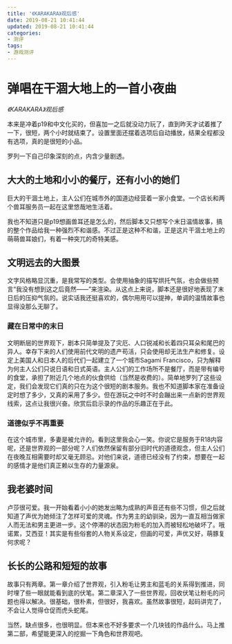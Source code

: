 ```yaml
---
title: '《KARAKARA》观后感'
date: 2019-08-21 10:41:44
updated: 2019-08-21 10:41:44
categories:
- 测评
tags:
- 游戏测评
---
```


# 弹唱在干涸大地上的一首小夜曲
*《KARAKARA》观后感*

本来是冲着p19和中文化买的，但喜加一之后就没动力玩了，直到昨天才试着推了一下，很短，两个小时就结束了。设置里面还摆着选项后自动播放，结果全程都没有选项，真的是很短的小品。

罗列一下自己印象深刻的点，内含少量剧透。

## 大大的土地和小小的餐厅，还有小小的她们

巨大的干涸土地上，主人公们在城市外的国道边经营着一家小食堂。一个店长和两个兽耳服务员一起在这里悠哉地生活着。

我也不知道只是p19想画兽耳还是怎么的，然后脚本又只想写个末日温情故事，搞的整个作品给我一种强烈不和谐感。不过正是这种不和谐，正是这片干涸土地上的萌萌兽耳娘们，有着一种突兀的奇特美感。

<!--more-->
## 文明远去的大图景

文字风格略显沉重，是我常写的类型。会使用抽象的描写烘托气氛，也会做些预言“我没有想到这之后竟然——”来渲染。从这点上来说，脚本还是很好地表现了末日后的压抑气氛的。说实话我还挺喜欢的，偶尔用用可以提神，单调的温情故事也显得没那么无聊了。

### 藏在日常中的末日

文明断层的世界观下，剧本只简单提及了灾厄、人口锐减和长着四只耳朵和尾巴的异人。幸存下来的人们使用前代文明的遗产苟活，只会使用却无法生产和修复。设定上美国人和日本人的后代们一起建立了一个城市Sagami Francisco，只为解释为何主人公们只说日语和日式英语。主人公们的工作场所不是餐厅，而是带有编号的食堂，承担了附近几个地点的伙食供给（当然是收费的）。简单地罗列了这些设定，我们会发现它们真的只在为这个很短的剧本服务。我也不知道脚本家在准备设定时想了多少，又真的采用了多少。但在游玩之中时不时会蹦出来一点新的世界观线索，这点让我很兴奋。欣赏后启示录的作品的乐趣正在于此。

### 道德似乎不再重要

在这个城市里，多妻是被允许的。看到这里我会心一笑。你说它是服务于R18内容呢，还是世界观的一部分呢？人们依然保留有部分旧时代的道德观念，但主人公们在夜晚互相需要时却又毫无顾忌。对他们来说，道德已经没有了约束，想要在一起的感情才是他们真正赖以生存的力量源泉。

## 我老婆时间

卢莎很可爱。我一开始看着小小的她发出略为成熟的声音还有些不习惯，但之后就知道了声优为她倾注了怎样可爱的灵魂。作为男主的幼驯染，因为一直互相当做家人而无法和男主更进一步。这个停滞的状态因为粉毛的加入而被轻松地破坏了。哦诺累，艾西亚！其实是有些俗套的人物关系设定，但画的可爱，声优又好，萌豚复何求呢？

## 长长的公路和短短的故事

故事只有两章。第一章介绍了世界观，引入粉毛让男主和蓝毛的关系得到推进，同时埋了些一眼就能看到底的伏笔。第二章深入了一些世界观，回收伏笔让粉毛的问题也得以解决。很基础，很朴素，但很好，我喜欢。虽然故事很短，起码讲完了，不会让人觉得仓促而虎头蛇尾。

当然，缺点很多，也很明显。但本来也不好多要求一个几块钱的作品什么。马上推第二部，希望能更深入的挖掘一下角色和世界观吧。
